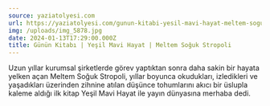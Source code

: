 ```yaml
---
source: yaziatolyesi.com
url: https://yaziatolyesi.com/gunun-kitabi-yesil-mavi-hayat-meltem-soguk-stropoli.html
img: /uploads/img_5878.jpg
date: 2024-01-13T17:29:00.000Z
title: Günün Kitabı | Yeşil Mavi Hayat | Meltem Soğuk Stropoli
---
```

Uzun yıllar kurumsal şirketlerde görev yaptıktan sonra daha sakin bir hayata yelken açan Meltem Soğuk Stropoli, yıllar boyunca okudukları, izledikleri ve yaşadıkları üzerinden zihnine atılan düşünce tohumlarını akıcı bir üslupla kaleme aldığı ilk kitap Yeşil Mavi Hayat ile yayın dünyasına merhaba dedi.

